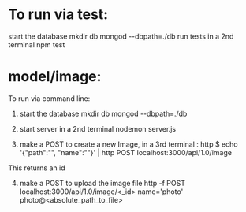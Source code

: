 # To run via test:
start the database mkdir db mongod --dbpath=./db
run tests in a 2nd terminal npm test



# model/image: 
To run via command line:

1. start the database mkdir db mongod --dbpath=./db

2. start server in a 2nd terminal nodemon server.js

3. make a POST to create a new Image, in a 3rd terminal : http $ echo '{"path":"<relative-path-to-image>", "name":"<name-of-image>"}' | http POST localhost:3000/api/1.0/image

This returns an id

4. make a POST to upload the image file
http -f POST localhost:3000/api/1.0/image/<_id> name='photo' photo@<absolute_path_to_file>
